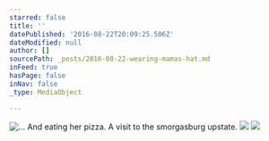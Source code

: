 ```yaml
---
starred: false
title: ''
datePublished: '2016-08-22T20:09:25.506Z'
dateModified: null
author: []
sourcePath: _posts/2016-08-22-wearing-mamas-hat.md
inFeed: true
hasPage: false
inNav: false
_type: MediaObject

---
```

![... And eating her pizza.  A visit to the smorgasburg upstate.](https://the-grid-user-content.s3-us-west-2.amazonaws.com/5e373974-74cf-4f45-beaf-f6e09c31a437.jpg)
![](https://the-grid-user-content.s3-us-west-2.amazonaws.com/a33ecc72-e2cc-4c76-a801-2828ad3585b1.jpg)
![](https://the-grid-user-content.s3-us-west-2.amazonaws.com/d5dbd401-94ee-4a2c-b602-8d3c50b2bdea.jpg)